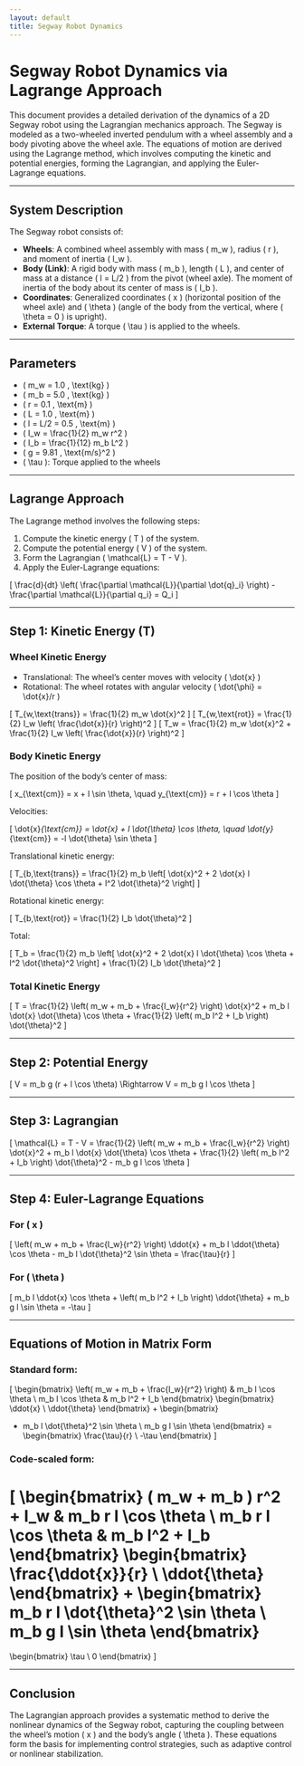 ```yaml
---
layout: default
title: Segway Robot Dynamics
---
```


<script type="text/javascript" async
  src="https://cdn.jsdelivr.net/npm/mathjax@3/es5/tex-mml-chtml.js">
</script>

# Segway Robot Dynamics via Lagrange Approach

This document provides a detailed derivation of the dynamics of a 2D Segway robot using the Lagrangian mechanics approach. The Segway is modeled as a two-wheeled inverted pendulum with a wheel assembly and a body pivoting above the wheel axle. The equations of motion are derived using the Lagrange method, which involves computing the kinetic and potential energies, forming the Lagrangian, and applying the Euler-Lagrange equations.

---

## System Description

The Segway robot consists of:

- **Wheels**: A combined wheel assembly with mass \( m_w \), radius \( r \), and moment of inertia \( I_w \).
- **Body (Link)**: A rigid body with mass \( m_b \), length \( L \), and center of mass at a distance \( l = L/2 \) from the pivot (wheel axle). The moment of inertia of the body about its center of mass is \( I_b \).
- **Coordinates**: Generalized coordinates \( x \) (horizontal position of the wheel axle) and \( \theta \) (angle of the body from the vertical, where \( \theta = 0 \) is upright).
- **External Torque**: A torque \( \tau \) is applied to the wheels.

---

## Parameters

- \( m_w = 1.0 \, \text{kg} \)
- \( m_b = 5.0 \, \text{kg} \)
- \( r = 0.1 \, \text{m} \)
- \( L = 1.0 \, \text{m} \)
- \( l = L/2 = 0.5 \, \text{m} \)
- \( I_w = \frac{1}{2} m_w r^2 \)
- \( I_b = \frac{1}{12} m_b L^2 \)
- \( g = 9.81 \, \text{m/s}^2 \)
- \( \tau \): Torque applied to the wheels

---

## Lagrange Approach

The Lagrange method involves the following steps:

1. Compute the kinetic energy \( T \) of the system.
2. Compute the potential energy \( V \) of the system.
3. Form the Lagrangian \( \mathcal{L} = T - V \).
4. Apply the Euler-Lagrange equations:

\[
\frac{d}{dt} \left( \frac{\partial \mathcal{L}}{\partial \dot{q}_i} \right) - \frac{\partial \mathcal{L}}{\partial q_i} = Q_i
\]

---

## Step 1: Kinetic Energy (T)

### Wheel Kinetic Energy

- Translational: The wheel’s center moves with velocity \( \dot{x} \)
- Rotational: The wheel rotates with angular velocity \( \dot{\phi} = \dot{x}/r \)

\[
T_{w,\text{trans}} = \frac{1}{2} m_w \dot{x}^2
\]
\[
T_{w,\text{rot}} = \frac{1}{2} I_w \left( \frac{\dot{x}}{r} \right)^2
\]
\[
T_w = \frac{1}{2} m_w \dot{x}^2 + \frac{1}{2} I_w \left( \frac{\dot{x}}{r} \right)^2
\]

### Body Kinetic Energy

The position of the body’s center of mass:

\[
x_{\text{cm}} = x + l \sin \theta, \quad y_{\text{cm}} = r + l \cos \theta
\]

Velocities:

\[
\dot{x}_{\text{cm}} = \dot{x} + l \dot{\theta} \cos \theta, \quad \dot{y}_{\text{cm}} = -l \dot{\theta} \sin \theta
\]

Translational kinetic energy:

\[
T_{b,\text{trans}} = \frac{1}{2} m_b \left[ \dot{x}^2 + 2 \dot{x} l \dot{\theta} \cos \theta + l^2 \dot{\theta}^2 \right]
\]

Rotational kinetic energy:

\[
T_{b,\text{rot}} = \frac{1}{2} I_b \dot{\theta}^2
\]

Total:

\[
T_b = \frac{1}{2} m_b \left[ \dot{x}^2 + 2 \dot{x} l \dot{\theta} \cos \theta + l^2 \dot{\theta}^2 \right] + \frac{1}{2} I_b \dot{\theta}^2
\]

### Total Kinetic Energy

\[
T = \frac{1}{2} \left( m_w + m_b + \frac{I_w}{r^2} \right) \dot{x}^2 + m_b l \dot{x} \dot{\theta} \cos \theta + \frac{1}{2} \left( m_b l^2 + I_b \right) \dot{\theta}^2
\]

---

## Step 2: Potential Energy

\[
V = m_b g (r + l \cos \theta) \Rightarrow V = m_b g l \cos \theta
\]

---

## Step 3: Lagrangian

\[
\mathcal{L} = T - V = \frac{1}{2} \left( m_w + m_b + \frac{I_w}{r^2} \right) \dot{x}^2 + m_b l \dot{x} \dot{\theta} \cos \theta + \frac{1}{2} \left( m_b l^2 + I_b \right) \dot{\theta}^2 - m_b g l \cos \theta
\]

---

## Step 4: Euler-Lagrange Equations

### For \( x \)

\[
\left( m_w + m_b + \frac{I_w}{r^2} \right) \ddot{x} + m_b l \ddot{\theta} \cos \theta - m_b l \dot{\theta}^2 \sin \theta = \frac{\tau}{r}
\]

### For \( \theta \)

\[
m_b l \ddot{x} \cos \theta + \left( m_b l^2 + I_b \right) \ddot{\theta} + m_b g l \sin \theta = -\tau
\]

---

## Equations of Motion in Matrix Form

### Standard form:

\[
\begin{bmatrix}
\left( m_w + m_b + \frac{I_w}{r^2} \right) & m_b l \cos \theta \\
m_b l \cos \theta & m_b l^2 + I_b
\end{bmatrix}
\begin{bmatrix}
\ddot{x} \\
\ddot{\theta}
\end{bmatrix}
+
\begin{bmatrix}
- m_b l \dot{\theta}^2 \sin \theta \\
m_b g l \sin \theta
\end{bmatrix}
=
\begin{bmatrix}
\frac{\tau}{r} \\
-\tau
\end{bmatrix}
\]

### Code-scaled form:

\[
\begin{bmatrix}
( m_w + m_b ) r^2 + I_w & m_b r l \cos \theta \\
m_b r l \cos \theta & m_b l^2 + I_b
\end{bmatrix}
\begin{bmatrix}
\frac{\ddot{x}}{r} \\
\ddot{\theta}
\end{bmatrix}
+
\begin{bmatrix}
m_b r l \dot{\theta}^2 \sin \theta \\
m_b g l \sin \theta
\end{bmatrix}
=
\begin{bmatrix}
\tau \\
0
\end{bmatrix}
\]

---

## Conclusion

The Lagrangian approach provides a systematic method to derive the nonlinear dynamics of the Segway robot, capturing the coupling between the wheel’s motion \( x \) and the body’s angle \( \theta \). These equations form the basis for implementing control strategies, such as adaptive control or nonlinear stabilization.